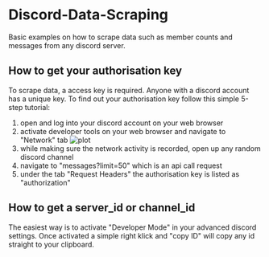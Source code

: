 # Discord-Data-Scraping
Basic examples on how to scrape data such as member counts and messages from any discord server.


## How to get your authorisation key
To scrape data, a access key is required. Anyone with a discord account has a unique key.
To find out your authorisation key follow this simple 5-step tutorial:

1) open and log into your discord account on your web browser
2) activate developer tools on your web browser and navigate to "Network" tab
![plot](https://github.com/lorenz234/Discord-Data-Scraping/main/tutorial/tut1.png?raw=true)
4) while making sure the network activity is recorded, open up any random discord channel
5) navigate to "messages?limit=50" which is an api call request
6) under the tab "Request Headers" the authorisation key is listed as "authorization" 

## How to get a server_id or channel_id
The easiest way is to activate "Developer Mode" in your advanced discord settings. Once activated a simple right klick and "copy ID" will copy any id straight to your clipboard.
